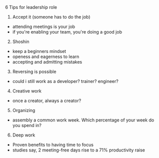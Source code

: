 6 Tips for leadership role


1. Accept it (someone has to do the job)
 - attending meetings is your job
 - if you're enabling your team, you're doing a good job

2. Shoshin
 - keep a beginners mindset
 - openess and eagerness to learn
 - accepting and admitting mistakes

3. Reversing is possible
 - could i still work as a developer? trainer? engineer?

4. Creative work
 - once a creator, always a creator?

5. Organizing
 - assembly a common work week. Which percentage of your week do you spend in?

 6. Deep work
 - Proven benefits to having time to focus
 - studies say, 2 meeting-free days rise to a 71%  productivity raise
 